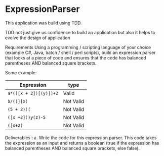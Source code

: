 # ExpressionParser
This application was build using TDD. 

TDD not just give us confidence to build an application but also it helps to evolve the design of application

Requirements
Using a programming / scripting language of your choice (example C#, Java, batch / shell / perl scripts), build an expression parser that looks at a piece of code and ensures that the code has balanced parentheses AND balanced square brackets.
 
Some example:

| Expression              | type       |
| ----------------------- | ---------- |
| `a*(([x + 2])[(y)])+2`  | Valid      |
| `b/((][x)`              | Not Valid  |
| `(5 + 2))(`             | Not Valid  |
| `([x +2]))y(z)-5`       | Not Valid  |
| `([x+2)`                | Not Valid  |


Deliverables :
a.     Write the code for this expression parser. This code takes the expression as an input and returns a boolean (true if the expression has balanced parentheses AND balanced square brackets, else false).
